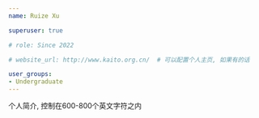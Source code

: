 ```yaml
---
name: Ruize Xu

superuser: true

# role: Since 2022

# website_url: http://www.kaito.org.cn/  # 可以配置个人主页, 如果有的话

user_groups:
- Undergraduate
---
```

个人简介, 控制在600-800个英文字符之内